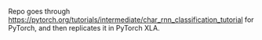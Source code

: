 Repo goes through
https://pytorch.org/tutorials/intermediate/char_rnn_classification_tutorial for
PyTorch, and then replicates it in PyTorch XLA.
